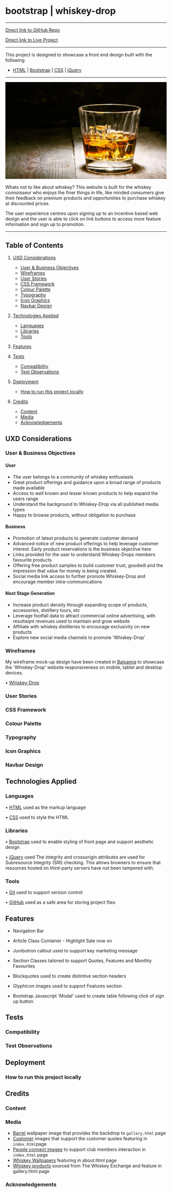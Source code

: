 # bootstrap | whiskey-drop

***
[Direct link to GitHub Repo](https://github.com/Spagettileg/Whiskey-Drop)

[Direct link to Live Project](https://spagettileg.github.io/Whiskey-Drop/) 

***

This project is designed to showcase a front end design built with the following 

 - [HTML](https://html.spec.whatwg.org/multipage/) | [Bootstrap](https://www.bootstrapcdn.com/) | [CSS](https://www.w3.org/Style/CSS/) | [jQuery](https://jquery.com/)

***
![](assets/img/whiskey-glass-image.png)

Whats not to like about whiskey? This website is built for the whiskey connoisseur who enjoys the finer things in life, like minded consumers give their feedback on premium products and opportunities to purchase whiskey at discounted prices.

The user experience centres upon signing up to an incentive based web design and the user is able to click on link buttons to access more feature information and sign up to promotion. 


***
## Table of Contents

1. [UXD Considerations](#uxd-considerations)
    * [User & Business Objectives](#user-&-business-objectives) 
    * [Wireframes](#wireframes)
    * [User Stories](#user-stories)
    * [CSS Framework](#css-framework)
    * [Colour Palette](#colour-palette)
    * [Typography](#typography)
    * [Icon Graphics](#icon-graphics)
    * [Navbar Design](#navbar-design)

2. [Technologies Applied](#technologies-applied)
    * [Languages](#languages)
    * [Libraries](#libraries)
    * [Tools](#tools)

3. [Features](#features)

4. [Tests](#tests)
    * [Compatibility](#compatibility)
    * [Test Observations](#test-observations)

5. [Deployment](#deployment)
    * [How to run this project locally](#how-to-run-this-project-locally) 

6. [Credits](#credits)
    * [Content](#content)
    * [Media](#media)
    * [Acknowledgements](#acknowledgements)

## UXD Considerations

### User & Business Objectives

#### User
- The user belongs to a community of whiskey enthusiasts
- Great product offerings and guidance upon a broad range of products made available
- Access to well known and lesser known products to help expand the users range
- Understand the background to Whiskey-Drop via all published media types
- Happy to browse products, without obligation to purchase

#### Business
- Promotion of latest products to generate customer demand 
- Advanced notice of new product offerings to help leverage customer interest. Early product reservations is the business objective here 
- Links provided for the user to understand Whiskey-Drops members favourite products 
- Offering free product samples to build customer trust, goodwill and the impression that value for money is being created.  
- Social media link access to further promote Whiskey-Drop and encourage member intra-communications

#### Next Stage Generation
- Increase product density through expanding scope of products, accessories, distillery tours, etc
- Leverage footfall data to attract commercial online advertising, with resultaqnt revenues used to maintain and grow website
- Affiliate with whiskey distilleries to encourage exclusivity on new products  
- Explore new social media channels to promote 'Whiskey-Drop'

### Wireframes
My wireframe mock-up design have been created in [Balsamiq](https://balsamiq.com/) to showcase the 'Whiskey-Drop' website responsiveness on mobile, tablet and desktop devices.

•	[Whiskey-Drop](https://github.com/Spagettileg/music-promotion-pbf/blob/master/wireframe/music-promotions-pbf_final.zip)


### User Stories

### CSS Framework

### Colour Palette

### Typography

### Icon Graphics

### Navbar Design

## Technologies Applied

### Languages
•	[HTML](https://html.spec.whatwg.org/multipage/) used as the markup language

•	[CSS](https://www.w3.org/Style/CSS/) used to style the HTML

### Libraries
•	[Bootstrap](https://www.bootstrapcdn.com/) used to enable styling of front page and support aesthetic design

•	[jQuery](https://jquery.com/) used The integrity and crossorigin attributes are used for Subresource Integrity (SRI) checking. This allows browsers to ensure that resources hosted on third-party servers have not been tampered with. 

### Tools
•	[Git](https://git-scm.com/) used to support version control

•	[GitHub](https://github.com/) used as a safe area for storing project files


## Features

- Navigation Bar

- Article Class Container - Highlight Sale now on

- Jumbotron callout used to support key marketing message

- Section Classes tailored to support Quotes, Features and Monthly Favourites

- Blockquotes used to create distintive section headers

- Glyphicon images used to support Features section

- Bootstrap Javascript 'Modal' used to create table following click of sign up button


## Tests

### Compatibility

### Test Observations

## Deployment

### How to run this project locally

## Credits

### Content

### Media

- [Barrel](https://hipwallpaper.com/barrel-backgrounds/) wallpaper image that provides the backdrop to `gallery.html` page
- [Customer](https://pixabay.com/images/search/people/) images that support the customer quotes featuring in `index.html`page
- [People connect images](https://www.thedigitaltransformationpeople.com/channels/customer-engagement/connecting-on-social/) to support club members interaction in `index.html` page
- [Whiskey Wallpapers](https://wallpapercave.com/whiskey-wallpapers) featuring in about.html page
- [Whiskey products](https://www.thewhiskyexchange.com/) sourced from The Whiskey Exchange and feature in gallery.html page 

### Acknowledgements
